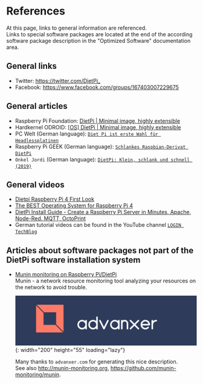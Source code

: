 # References

At this page, links to general information are referenced.  
Links to special software packages are located at the end of the according software package description in the "Optimized Software" documentation area.

## General links

- Twitter: <https://twitter.com/DietPi_>
- Facebook: <https://www.facebook.com/groups/167403007229675>

## General articles

- Raspberry Pi Foundation: [DietPi | Minimal image, highly extensible](https://www.raspberrypi.org/forums/viewtopic.php?t=285096)
- Hardkernel ODROID: [[OS] DietPi | Minimal image, highly extensible](https://forum.odroid.com/viewtopic.php?t=40392)
- PC Welt (German language): [`Diet Pi ist erste Wahl für Headlessplatinen`](https://www.pcwelt.de/a/diet-pi-ist-erste-wahl-fuer-headlessplatinen,3452321)
- Raspberry Pi GEEK (German language): [`Schlankes Raspbian-Derivat DietPi`](https://www.raspberry-pi-geek.de/ausgaben/rpg/2017/10/schlankes-raspbian-derivat-dietpi/)
- `Onkel Jordi` (German language): [`DietPi: Klein, schlank und schnell (2019)`](https://onkeljordi.de/2019/01/dietpi-klein-schlank-und-schnell-2019/)

## General videos

- [Dietpi Raspberry Pi 4 First Look](https://www.youtube.com/watch?v=LoKBZ-a4JNE)
- [The BEST Operating System for Raspberry Pi 4](https://www.youtube.com/watch?v=g8oiM_21gX8)
- [DietPi Install Guide - Create a Raspberry Pi Server in Minutes, Apache, Node-Red. MQTT, OctoPrint](https://www.youtube.com/watch?v=RsyFqvtsBHg)
- German tutorial videos can be found in the YouTube channel [`LOGIN TechBlog`](https://www.youtube.com/channel/UCpq1BGhcC6UZZUH-dst8YMg)

## Articles about software packages not part of the DietPi software installation system

- [Munin monitoring on Raspberry Pi/DietPi](https://advanxer.com/blog/2019/02/munin-monitoring-on-raspberrypi-dietpi/)  
  Munin - a network resource monitoring tool analyzing your resources on the network to avoid trouble.  

    ![advanxer.com logo](assets/images/dietpi-references-advanxer.com-logo.png){: width="200" height="55" loading="lazy"}

    Many thanks to `advanxer.com` for generating this nice description.  
    See also <http://munin-monitoring.org>, <https://github.com/munin-monitoring/munin>.
